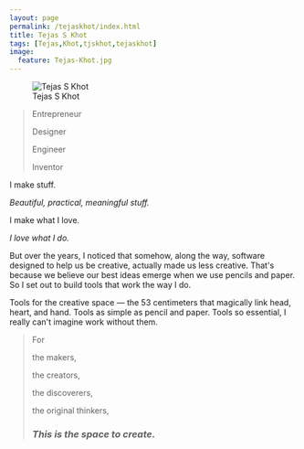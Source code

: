 ```yaml
---
layout: page
permalink: /tejaskhot/index.html
title: Tejas S Khot
tags: [Tejas,Khot,tjskhot,tejaskhot]
image:
  feature: Tejas-Khot.jpg
---
```

<figure>
  <img src="{{ site.url }}/images/tejas-khot.jpg" alt="Tejas S Khot">
  <figcaption>Tejas S Khot</figcaption>
</figure>

>Entrepreneur
>
>Designer
>
>Engineer
>
>Inventor

I
make
stuff.


*Beautiful, practical, meaningful stuff.*


I make what I love.

*I love what I do.*


But over the years, I noticed that somehow, along the way, software designed to help us be creative, actually made us less creative. That's because we believe our best ideas emerge when we use pencils and paper.
So I set out to build tools that work the way I do.


Tools for the creative space — the 53 centimeters that magically link head, heart, and hand. Tools as simple as pencil and paper. Tools so essential, I  really can't imagine work without them.


> For
>
> the makers,
> 
> the creators,
> 
> the discoverers,
> 
> the original thinkers,
> 
> ### *This is the space to create.* ###